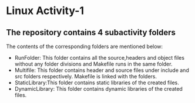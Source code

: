 # Linux Activity-1
## The repository contains 4 subactivity folders
The contents of the corresponding folders are mentioned below:
* RunFolder: This folder contains all the source,headers and object files without any folder divisions and Makefile runs in the same folder.
* Multifile: This folder contains header and source files under include and src folders respectively. Makefile is linked with the folders.
* StaticLibrary:This folder contains static libraries of the created files.
* DynamicLibrary: This folder contains dynamic libraries of the created files.
